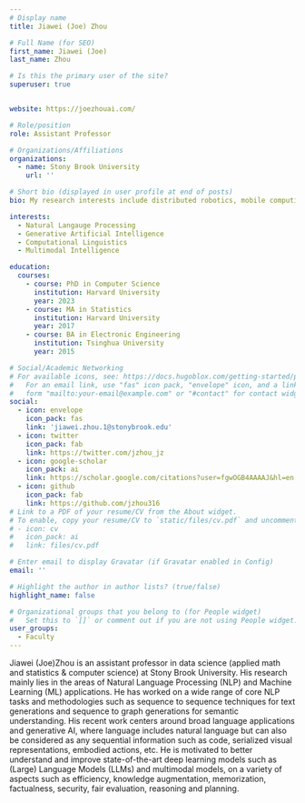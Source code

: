 ```yaml
---
# Display name
title: Jiawei (Joe) Zhou

# Full Name (for SEO)
first_name: Jiawei (Joe)
last_name: Zhou

# Is this the primary user of the site?
superuser: true


website: https://joezhouai.com/

# Role/position
role: Assistant Professor

# Organizations/Affiliations
organizations:
  - name: Stony Brook University
    url: ''

# Short bio (displayed in user profile at end of posts)
bio: My research interests include distributed robotics, mobile computing and programmable matter.

interests:
  - Natural Langauge Processing
  - Generative Artificial Intelligence
  - Computational Linguistics
  - Multimodal Intelligence

education:
  courses:
    - course: PhD in Computer Science
      institution: Harvard University
      year: 2023
    - course: MA in Statistics
      institution: Harvard University
      year: 2017
    - course: BA in Electronic Engineering
      institution: Tsinghua University
      year: 2015

# Social/Academic Networking
# For available icons, see: https://docs.hugoblox.com/getting-started/page-builder/#icons
#   For an email link, use "fas" icon pack, "envelope" icon, and a link in the
#   form "mailto:your-email@example.com" or "#contact" for contact widget.
social:
  - icon: envelope
    icon_pack: fas
    link: 'jiawei.zhou.1@stonybrook.edu'
  - icon: twitter
    icon_pack: fab
    link: https://twitter.com/jzhou_jz
  - icon: google-scholar
    icon_pack: ai
    link: https://scholar.google.com/citations?user=fgwOGB4AAAAJ&hl=en
  - icon: github
    icon_pack: fab
    link: https://github.com/jzhou316
# Link to a PDF of your resume/CV from the About widget.
# To enable, copy your resume/CV to `static/files/cv.pdf` and uncomment the lines below.
# - icon: cv
#   icon_pack: ai
#   link: files/cv.pdf

# Enter email to display Gravatar (if Gravatar enabled in Config)
email: ''

# Highlight the author in author lists? (true/false)
highlight_name: false

# Organizational groups that you belong to (for People widget)
#   Set this to `[]` or comment out if you are not using People widget.
user_groups:
  - Faculty
---
```


Jiawei (Joe)Zhou is an assistant professor in data science (applied math and statistics \& computer science) at Stony Brook University. His research mainly lies in the areas of Natural Language Processing (NLP) and Machine Learning (ML) applications. He has worked on a wide range of core NLP tasks and methodologies such as sequence to sequence techniques for text generations and sequence to graph generations for semantic understanding. His recent work centers around broad language applications and generative AI, where language includes natural language but can also be considered as any sequential information such as code, serialized visual representations, embodied actions, etc. He is motivated to better understand and improve state-of-the-art deep learning models such as (Large) Language Models (LLMs) and multimodal models, on a variety of aspects such as efficiency, knowledge augmentation, memorization, factualness, security, fair evaluation, reasoning and planning.

